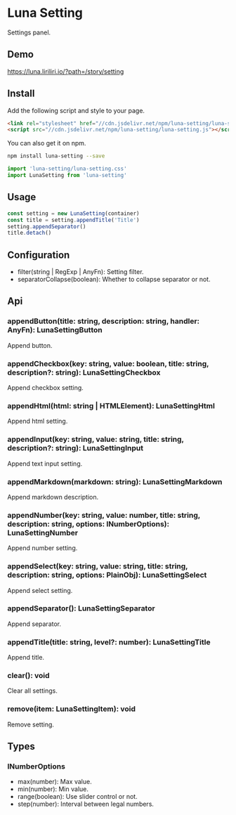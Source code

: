 # Luna Setting

Settings panel.

## Demo

https://luna.liriliri.io/?path=/story/setting

## Install

Add the following script and style to your page.

```html
<link rel="stylesheet" href="//cdn.jsdelivr.net/npm/luna-setting/luna-setting.css" />
<script src="//cdn.jsdelivr.net/npm/luna-setting/luna-setting.js"></script>
```

You can also get it on npm.

```bash
npm install luna-setting --save
```

```javascript
import 'luna-setting/luna-setting.css'
import LunaSetting from 'luna-setting'
```

## Usage

```javascript
const setting = new LunaSetting(container)
const title = setting.appendTitle('Title')
setting.appendSeparator()
title.detach()
```

## Configuration

* filter(string | RegExp | AnyFn): Setting filter.
* separatorCollapse(boolean): Whether to collapse separator or not.

## Api

### appendButton(title: string, description: string, handler: AnyFn): LunaSettingButton

Append button.

### appendCheckbox(key: string, value: boolean, title: string, description?: string): LunaSettingCheckbox

Append checkbox setting.

### appendHtml(html: string | HTMLElement): LunaSettingHtml

Append html setting.

### appendInput(key: string, value: string, title: string, description?: string): LunaSettingInput

Append text input setting.

### appendMarkdown(markdown: string): LunaSettingMarkdown

Append markdown description.

### appendNumber(key: string, value: number, title: string, description: string, options: INumberOptions): LunaSettingNumber

Append number setting.

### appendSelect(key: string, value: string, title: string, description: string, options: PlainObj<string>): LunaSettingSelect

Append select setting.

### appendSeparator(): LunaSettingSeparator

Append separator.

### appendTitle(title: string, level?: number): LunaSettingTitle

Append title.

### clear(): void

Clear all settings.

### remove(item: LunaSettingItem): void

Remove setting.

## Types

### INumberOptions

* max(number): Max value.
* min(number): Min value.
* range(boolean): Use slider control or not.
* step(number): Interval between legal numbers.

